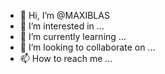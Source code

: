 - 👋 Hi, I’m @MAXIBLAS
- 👀 I’m interested in ...
- 🌱 I’m currently learning ...
- 💞️ I’m looking to collaborate on ...
- 📫 How to reach me ...

<!---
MAXIBLAS/MAXIBLAS is a ✨ special ✨ repository because its `README.md` (this file) appears on your GitHub profile.
You can click the Preview link to take a look at your changes.
--->
